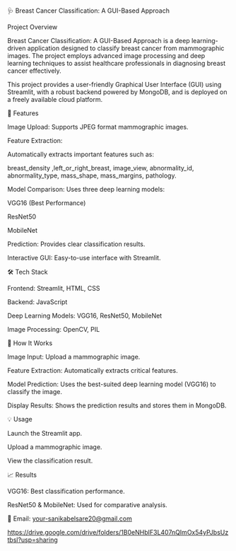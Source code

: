 🩺 Breast Cancer Classification: A GUI-Based Approach


Project Overview

Breast Cancer Classification: A GUI-Based Approach is a deep learning-driven application designed to classify
breast cancer from mammographic images. The project employs advanced image processing and deep learning techniques
to assist healthcare professionals in diagnosing breast cancer effectively.

This project provides a user-friendly Graphical User Interface (GUI) using Streamlit, with a robust backend 
powered by MongoDB, and is deployed on a freely available cloud platform.


🚀 Features

Image Upload: Supports JPEG format mammographic images.

Feature Extraction: 

Automatically extracts important features such as:

breast_density	,left_or_right_breast, 	image_view,	abnormality_id,	abnormality_type,	mass_shape,	mass_margins,	 pathology. 



Model Comparison: Uses three deep learning models:

VGG16 (Best Performance)

ResNet50

MobileNet


Prediction: Provides clear classification results.

Interactive GUI: Easy-to-use interface with Streamlit.



🛠️ Tech Stack

Frontend: Streamlit, HTML, CSS

Backend: JavaScript

Deep Learning Models: VGG16, ResNet50, MobileNet

Image Processing: OpenCV, PIL


🧠 How It Works

Image Input: Upload a mammographic image.

Feature Extraction: Automatically extracts critical features.

Model Prediction: Uses the best-suited deep learning model (VGG16) to classify the image.

Display Results: Shows the prediction results and stores them in MongoDB.




💡 Usage

Launch the Streamlit app.

Upload a mammographic image.

View the classification result.



📈 Results

VGG16: Best classification performance.

ResNet50 & MobileNet: Used for comparative analysis.



📧 Email: your-sanikabelsare20@gmail.com

https://drive.google.com/drive/folders/1B0eNHbIF3L407nQImOx54yPJbsUztbsl?usp=sharing

